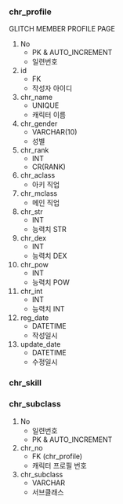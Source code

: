 ### chr_profile
GLITCH MEMBER PROFILE PAGE
1. No
    - PK & AUTO_INCREMENT
    - 일련번호
1. id
    - FK
    - 작성자 아이디
1. chr_name
    - UNIQUE
    - 캐릭터 이름
1. chr_gender
    - VARCHAR(10)
    - 성별
1. chr_rank
    - INT
    - CR(RANK)
1. chr_aclass
    - 아키 직업
1. chr_mclass
    - 메인 직업
1. chr_str
    - INT
    - 능력치 STR
1. chr_dex
    - INT
    - 능력치 DEX
1. chr_pow
    - INT
    - 능력치 POW
1. chr_int
    - INT
    - 능력치 INT
1. reg_date
    - DATETIME
    - 작성일시
2. update_date
    - DATETIME
    - 수정일시

### chr_skill

### chr_subclass
1. No
    - 일련번호
    - PK & AUTO_INCREMENT
2. chr_no
    - FK (chr_profile)
    - 캐릭터 프로필 번호
3. chr_subclass
    - VARCHAR
    - 서브클래스